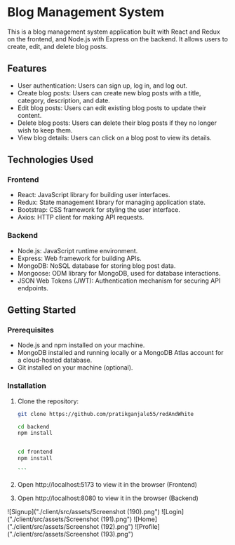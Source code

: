 # Blog Management System

This is a blog management system application built with React and Redux on the frontend, and Node.js with Express on the backend. It allows users to create, edit, and delete blog posts.

## Features

- User authentication: Users can sign up, log in, and log out.
- Create blog posts: Users can create new blog posts with a title, category, description, and date.
- Edit blog posts: Users can edit existing blog posts to update their content.
- Delete blog posts: Users can delete their blog posts if they no longer wish to keep them.
- View blog details: Users can click on a blog post to view its details.

## Technologies Used

### Frontend

- React: JavaScript library for building user interfaces.
- Redux: State management library for managing application state.
- Bootstrap: CSS framework for styling the user interface.
- Axios: HTTP client for making API requests.

### Backend

- Node.js: JavaScript runtime environment.
- Express: Web framework for building APIs.
- MongoDB: NoSQL database for storing blog post data.
- Mongoose: ODM library for MongoDB, used for database interactions.
- JSON Web Tokens (JWT): Authentication mechanism for securing API endpoints.

## Getting Started

### Prerequisites

- Node.js and npm installed on your machine.
- MongoDB installed and running locally or a MongoDB Atlas account for a cloud-hosted database.
- Git installed on your machine (optional).

### Installation

1. Clone the repository:

   ````bash
   git clone https://github.com/pratikganjale55/redAndWhite

   cd backend
   npm install


   cd frontend
   npm install

   ```
   ````

2. Open http://localhost:5173 to view it in the browser (Frontend)
3. Open http://localhost:8080 to view it in the browser (Backend)

![Signup]("./client/src/assets/Screenshot (190).png")
![Login]("./client/src/assets/Screenshot (191).png")
![Home]("./client/src/assets/Screenshot (192).png")
![Profile]("./client/src/assets/Screenshot (193).png")